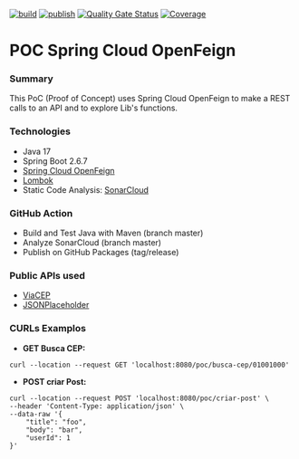 [![build](https://github.com/bvilela/poc-spring-cloud-open-feign/actions/workflows/maven_ci_cd.yml/badge.svg?branch=master)](https://github.com/bvilela/poc-spring-cloud-open-feign/actions/workflows/maven_ci_cd.yml)
[![publish](https://github.com/bvilela/poc-spring-cloud-open-feign/actions/workflows/maven_ci_cd_publish.yml/badge.svg)](https://github.com/bvilela/poc-spring-cloud-open-feign/actions/workflows/maven_ci_cd_publish.yml)
[![Quality Gate Status](https://sonarcloud.io/api/project_badges/measure?project=bvilela_poc-spring-cloud-open-feign&metric=alert_status)](https://sonarcloud.io/summary/new_code?id=bvilela_poc-spring-cloud-open-feign)
[![Coverage](https://sonarcloud.io/api/project_badges/measure?project=bvilela_poc-spring-cloud-open-feign&metric=coverage)](https://sonarcloud.io/summary/new_code?id=bvilela_poc-spring-cloud-open-feign)

# POC Spring Cloud OpenFeign

### Summary
This PoC (Proof of Concept) uses Spring Cloud OpenFeign to make a REST calls to an API and to explore Lib's functions.

### Technologies
* Java 17
* Spring Boot 2.6.7
* [Spring Cloud OpenFeign](https://spring.io/projects/spring-cloud-openfeign)
* [Lombok](https://projectlombok.org/)
* Static Code Analysis: [SonarCloud](https://sonarcloud.io/)

### GitHub Action
* Build and Test Java with Maven (branch master)
* Analyze SonarCloud (branch master)
* Publish on GitHub Packages (tag/release)

### Public APIs used
* [ViaCEP](https://viacep.com.br/)
* [JSONPlaceholder](https://jsonplaceholder.typicode.com/)

### CURLs Examplos
* **GET Busca CEP:**
```
curl --location --request GET 'localhost:8080/poc/busca-cep/01001000'
```
* **POST criar Post:** 
```
curl --location --request POST 'localhost:8080/poc/criar-post' \
--header 'Content-Type: application/json' \
--data-raw '{
    "title": "foo",
    "body": "bar",
    "userId": 1
}'
```
